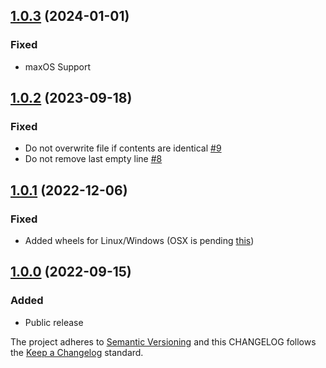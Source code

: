 ## [1.0.3](https://github.com/deshaw/nbstripout-fast/compare/v1.0.2...v1.0.3) (2024-01-01)
### Fixed
- maxOS Support

## [1.0.2](https://github.com/deshaw/nbstripout-fast/compare/v1.0.1...v1.0.2) (2023-09-18)
### Fixed
- Do not overwrite file if contents are identical [#9](https://github.com/deshaw/nbstripout-fast/issues/9)
- Do not remove last empty line [#8](https://github.com/deshaw/nbstripout-fast/issues/8)

## [1.0.1](https://github.com/deshaw/nbstripout-fast/compare/v1.0.0...v1.0.1) (2022-12-06)
### Fixed
- Added wheels for Linux/Windows (OSX is pending [this](https://github.com/PyO3/maturin/issues/1080#issuecomment-1330000265))

## [1.0.0](https://github.com/deshaw/nbstripout-fast/compare/v1.0.0...v1.0.0) (2022-09-15)

### Added

- Public release

The project adheres to [Semantic Versioning](https://semver.org/spec/v2.0.0.html) and
this CHANGELOG follows the [Keep a Changelog](https://keepachangelog.com/en/1.0.0/) standard.
